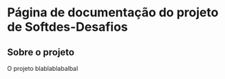 # Página de documentação do projeto de Softdes-Desafios

## Sobre o projeto

O projeto blablablabalbal

